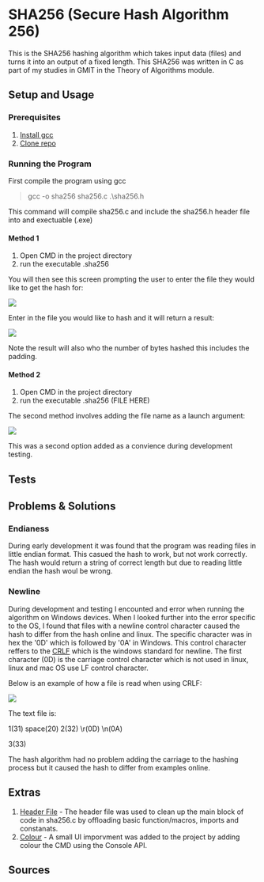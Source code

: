 # SHA256 (Secure Hash Algorithm 256)
This is the SHA256 hashing algorithm which takes input data (files) and turns it into an output of a fixed length.
This SHA256 was written in C as part of my studies in GMIT in the Theory of Algorithms module.

## Setup and Usage

### Prerequisites

1. <a href="https://gcc.gnu.org/install/download.html">Install gcc</a>
2. <a href="https://github.com/cian2009/SHA-256/archive/master.zip">Clone repo</a>

### Running the Program
First compile the program using gcc

> gcc -o sha256 sha256.c .\sha256.h

This command will compile sha256.c and include the sha256.h header file into and exectuable (.exe)

#### Method 1
1. Open CMD in the project directory
2. run the executable .sha256

You will then see this screen prompting the user to enter the file they would like to get the hash for:

<img src="https://imgur.com/rKpW5sM.png"></img>

Enter in the file you would like to hash and it will return a result:

<img src="https://imgur.com/Lv9E6so.png"></img>

Note the result will also who the number of bytes hashed this includes the padding.

#### Method 2
1. Open CMD in the project directory
2. run the executable .sha256 (FILE HERE)

The second method involves adding the file name as a launch argument:

<img src="https://imgur.com/bmVBszA.png"></img>

This was a second option added as a convience during development testing.

## Tests

## Problems & Solutions

### Endianess 
During early development it was found that the program was reading files in little endian format. This casued the hash to work, but not work correctly. The hash would return a string of correct length but due to reading little endian the hash woul be wrong.

### Newline 
During development and testing I encounted and error when running the algorithm on Windows devices. When I looked further into the error specific to the OS, I found that files with a newline control character caused the hash to differ from the hash online and linux. The specific character was in hex the '0D' which is followed by '0A' in Windows. This control character reffers to the 
<a href="https://stackoverflow.com/questions/1552749/difference-between-cr-lf-lf-and-cr-line-break-types">CRLF</a> which is the windows standard for newline. The first character (0D) is the carriage control character which is not used in linux, linux and mac OS use LF control character.

Below is an example of how a file is read when using CRLF:

<img src="https://i.imgur.com/7bBbnEN.png"></img>

The text file is:

1(31) space(20) 2(32) \r(0D) \n(0A)

3(33)

The hash algorithm had no problem adding the carriage to the hashing process but it caused the hash to differ from examples online.

## Extras

1. <a href="https://github.com/cian2009/SHA-256/blob/master/sha256.h">Header File</a> - The header file was used to clean up the main block of code in sha256.c by offloading basic function/macros, imports and constanats.
2. <a href="https://docs.microsoft.com/en-us/windows/console/setconsoletextattribute">Colour</a> - A small UI imporvment was added to the project by adding colour the CMD using the Console API.

## Sources